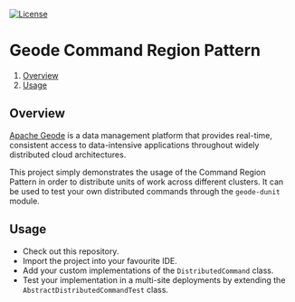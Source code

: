 [![License](https://img.shields.io/badge/License-Apache%202.0-blue.svg)](https://www.apache.org/licenses/LICENSE-2.0) 

# Geode Command Region Pattern
1. [Overview](#overview)
2. [Usage](#usage)

## <a name="overview"></a>Overview

[Apache Geode](http://geode.apache.org/) is a data management platform that provides real-time, 
consistent access to data-intensive applications throughout widely distributed cloud architectures.

This project simply demonstrates the usage of the Command Region Pattern in order to distribute
units of work across different clusters. It can be used to test your own distributed commands through
the `geode-dunit` module.

## <a name="usage"></a>Usage

- Check out this repository.
- Import the project into your favourite IDE.
- Add your custom implementations of the `DistributedCommand` class.
- Test your implementation in a multi-site deployments by extending the `AbstractDistributedCommandTest` class.
